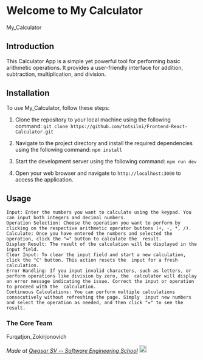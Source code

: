 # Welcome to My Calculator
My_Calculator

## Introduction
This Calculator App is a simple yet powerful tool for performing basic arithmetic operations. It provides a user-friendly interface for addition, subtraction, multiplication, and division.


## Installation

To use My_Calculator, follow these steps:

1. Clone the repository to your local machine using the following command:   `git clone https://github.com/totsilni/Frontend-React-Calculator.git`

2. Navigate to the project directory and install the required dependencies using the following command:     `npm install`

3. Start the development server using the following command:     `npm run dev`

4. Open your web browser and navigate to `http://localhost:3000` to access the application.


## Usage
    Input: Enter the numbers you want to calculate using the keypad. You can input both integers and decimal numbers.
    Operation Selection: Choose the operation you want to perform by clicking on the respective arithmetic operator buttons (+, -, *, /).
    Calculate: Once you have entered the numbers and selected the operation, click the "=" button to calculate the  result.
    Display Result: The result of the calculation will be displayed in the input field.
    Clear Input: To clear the input field and start a new calculation, click the "C" button. This action resets the  input for a fresh calculation.
    Error Handling: If you input invalid characters, such as letters, or perform operations like division by zero, the  calculator will display an error message indicating the issue. Correct the input or operation to proceed with the  calculation.
    Continuous Calculations: You can perform multiple calculations consecutively without refreshing the page. Simply  input new numbers and select the operation as needed, and then click "=" to see the result.


### The Core Team
Furqatjon_Zokirjonovich

<span><i>Made at <a href='https://qwasar.io'>Qwasar SV -- Software Engineering School</a></i></span>
<span><img alt="Qwasar SV -- Software Engineering School's Logo" src='https://storage.googleapis.com/qwasar-public/qwasar-logo_50x50.png' width='20px' /></span>